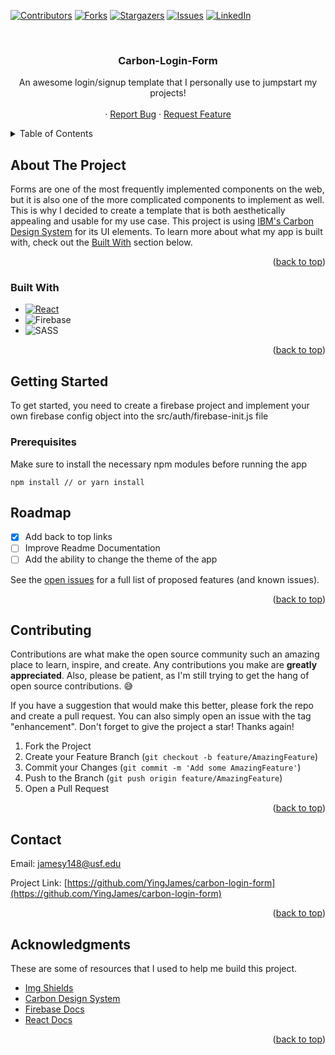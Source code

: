 <a name="readme-top"></a>

<!-- PROJECT SHIELDS -->
<!--
*** I'm using markdown "reference style" links for readability.
*** Reference links are enclosed in brackets [ ] instead of parentheses ( ).
*** See the bottom of this document for the declaration of the reference variables
*** for contributors-url, forks-url, etc. This is an optional, concise syntax you may use.
*** https://www.markdownguide.org/basic-syntax/#reference-style-links
-->
[![Contributors][contributors-shield]][contributors-url]
[![Forks][forks-shield]][forks-url]
[![Stargazers][stars-shield]][stars-url]
[![Issues][issues-shield]][issues-url]
[![LinkedIn][linkedin-shield]][linkedin-url]


<!-- PROJECT LOGO -->
<br />


  <h3 align="center">Carbon-Login-Form</h3>

  <p align="center">
    An awesome login/signup template that I personally use to jumpstart my projects!
    <br />
    <br />
    ·
    <a href="https://github.com/YingJames/carbon-login-form/issues">Report Bug</a>
    ·
    <a href="https://github.com/YingJames/carbon-login-form/issues">Request Feature</a>
  </p>
</div>



<!-- TABLE OF CONTENTS -->
<details>
  <summary>Table of Contents</summary>
  <ol>
    <li>
      <a href="#about-the-project">About The Project</a>
      <ul>
        <li><a href="#built-with">Built With</a></li>
      </ul>
    </li>
    <li>
      <a href="#getting-started">Getting Started</a>
      <ul>
        <li><a href="#prerequisites">Prerequisites</a></li>
        <li><a href="#installation">Installation</a></li>
      </ul>
    </li>
    <li><a href="#roadmap">Roadmap</a></li>
    <li><a href="#contributing">Contributing</a></li>
    <li><a href="#contact">Contact</a></li>
    <li><a href="#acknowledgments">Acknowledgments</a></li>
  </ol>
</details>



<!-- ABOUT THE PROJECT -->
## About The Project

Forms are one of the most frequently implemented components on the web, but it is also one of the more complicated components to implement as well. This is why I decided to create a template that is both aesthetically appealing and usable for my use case. This project is using [IBM's Carbon Design System](https://carbondesignsystem.com/) for its UI elements. To learn more about what my app is built with, check out the [Built With](#built-with) section below.

<p align="right">(<a href="#readme-top">back to top</a>)</p>



### Built With

* [![React][React.js]][React-url]
* ![Firebase](https://img.shields.io/badge/Firebase-039BE5?style=for-the-badge&logo=Firebase&logoColor=white)
* ![SASS](https://img.shields.io/badge/SASS-hotpink.svg?style=for-the-badge&logo=SASS&logoColor=white)

<p align="right">(<a href="#readme-top">back to top</a>)</p>



<!-- GETTING STARTED -->
## Getting Started

To get started, you need to create a firebase project and implement your own firebase config object into the src/auth/firebase-init.js file


### Prerequisites

Make sure to install the necessary npm modules before running the app
```
npm install // or yarn install
```
<!-- ROADMAP -->
## Roadmap

- [x] Add back to top links
- [ ] Improve Readme Documentation
- [ ] Add the ability to change the theme of the app

See the [open issues](https://github.com/YingJames/carbon-login-form/issues) for a full list of proposed features (and known issues).

<p align="right">(<a href="#readme-top">back to top</a>)</p>

<!-- CONTRIBUTING -->
## Contributing

Contributions are what make the open source community such an amazing place to learn, inspire, and create. Any contributions you make are **greatly appreciated**.
Also, please be patient, as I'm still trying to get the hang of open source contributions. 😅 


If you have a suggestion that would make this better, please fork the repo and create a pull request. You can also simply open an issue with the tag "enhancement".
Don't forget to give the project a star! Thanks again!

1. Fork the Project
2. Create your Feature Branch (`git checkout -b feature/AmazingFeature`)
3. Commit your Changes (`git commit -m 'Add some AmazingFeature'`)
4. Push to the Branch (`git push origin feature/AmazingFeature`)
5. Open a Pull Request

<p align="right">(<a href="#readme-top">back to top</a>)</p>

<!-- CONTACT -->
## Contact

Email: jamesy148@usf.edu

Project Link: [https://github.com/YingJames/carbon-login-form](https://github.com/YingJames/carbon-login-form)

<p align="right">(<a href="#readme-top">back to top</a>)</p>



<!-- ACKNOWLEDGMENTS -->
## Acknowledgments

These are some of resources that I used to help me build this project.

* [Img Shields](https://shields.io)
* [Carbon Design System](https://carbondesignsystem.com/)
* [Firebase Docs](https://firebase.google.com/docs)
* [React Docs](https://reactjs.org/docs/getting-started.html)

<p align="right">(<a href="#readme-top">back to top</a>)</p>



<!-- MARKDOWN LINKS & IMAGES -->
<!-- https://www.markdownguide.org/basic-syntax/#reference-style-links -->
[contributors-shield]: https://img.shields.io/github/contributors/YingJames/carbon-login-form.svg?style=for-the-badge
[contributors-url]: https://github.com/YingJames/carbon-login-form/graphs/contributors
[forks-shield]: https://img.shields.io/github/forks/YingJames/carbon-login-form.svg?style=for-the-badge
[forks-url]: https://github.com/YingJames/carbon-login-form/network/members
[stars-shield]: https://img.shields.io/github/stars/YingJames/carbon-login-form.svg?style=for-the-badge
[stars-url]: https://github.com/YingJames/carbon-login-form/stargazers
[issues-shield]: https://img.shields.io/github/issues/YingJames/carbon-login-form.svg?style=for-the-badge
[issues-url]: https://github.com/YingJames/carbon-login-form/issues
[linkedin-shield]: https://img.shields.io/badge/-LinkedIn-black.svg?style=for-the-badge&logo=linkedin&colorB=555
[linkedin-url]: www.linkedin.com/in/james-yab
[product-screenshot]: images/screenshot.png
[React.js]: https://img.shields.io/badge/React-20232A?style=for-the-badge&logo=react&logoColor=61DAFB
[React-url]: https://reactjs.org/
